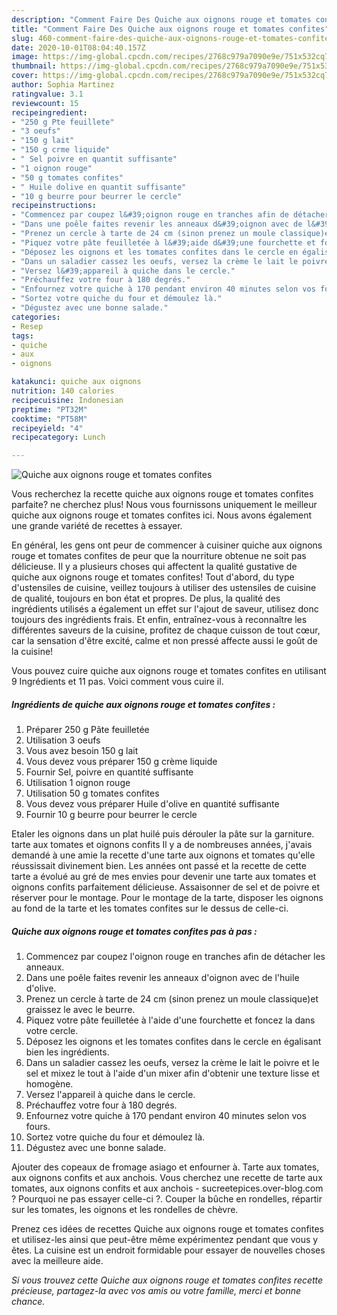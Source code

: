 ```yaml
---
description: "Comment Faire Des Quiche aux oignons rouge et tomates confites"
title: "Comment Faire Des Quiche aux oignons rouge et tomates confites"
slug: 460-comment-faire-des-quiche-aux-oignons-rouge-et-tomates-confites
date: 2020-10-01T08:04:40.157Z
image: https://img-global.cpcdn.com/recipes/2768c979a7090e9e/751x532cq70/quiche-aux-oignons-rouge-et-tomates-confites-photo-principale-de-la-recette.jpg
thumbnail: https://img-global.cpcdn.com/recipes/2768c979a7090e9e/751x532cq70/quiche-aux-oignons-rouge-et-tomates-confites-photo-principale-de-la-recette.jpg
cover: https://img-global.cpcdn.com/recipes/2768c979a7090e9e/751x532cq70/quiche-aux-oignons-rouge-et-tomates-confites-photo-principale-de-la-recette.jpg
author: Sophia Martinez
ratingvalue: 3.1
reviewcount: 15
recipeingredient:
- "250 g Pte feuillete"
- "3 oeufs"
- "150 g lait"
- "150 g crme liquide"
- " Sel poivre en quantit suffisante"
- "1 oignon rouge"
- "50 g tomates confites"
- " Huile dolive en quantit suffisante"
- "10 g beurre pour beurrer le cercle"
recipeinstructions:
- "Commencez par coupez l&#39;oignon rouge en tranches afin de détacher les anneaux."
- "Dans une poêle faites revenir les anneaux d&#39;oignon avec de l&#39;huile d&#39;olive."
- "Prenez un cercle à tarte de 24 cm (sinon prenez un moule classique)et graissez le avec le beurre."
- "Piquez votre pâte feuilletée à l&#39;aide d&#39;une fourchette et foncez la dans votre cercle."
- "Déposez les oignons et les tomates confites dans le cercle en égalisant bien les ingrédients."
- "Dans un saladier cassez les oeufs, versez la crème le lait le poivre et le sel et mixez le tout à l&#39;aide d&#39;un mixer afin d&#39;obtenir une texture lisse et homogène."
- "Versez l&#39;appareil à quiche dans le cercle."
- "Préchauffez votre four à 180 degrés."
- "Enfournez votre quiche à 170 pendant environ 40 minutes selon vos fours."
- "Sortez votre quiche du four et démoulez là."
- "Dégustez avec une bonne salade."
categories:
- Resep
tags:
- quiche
- aux
- oignons

katakunci: quiche aux oignons 
nutrition: 140 calories
recipecuisine: Indonesian
preptime: "PT32M"
cooktime: "PT58M"
recipeyield: "4"
recipecategory: Lunch

---
```



![Quiche aux oignons rouge et tomates confites](https://img-global.cpcdn.com/recipes/2768c979a7090e9e/751x532cq70/quiche-aux-oignons-rouge-et-tomates-confites-photo-principale-de-la-recette.jpg)

Vous recherchez la recette quiche aux oignons rouge et tomates confites parfaite? ne cherchez plus! Nous vous fournissons uniquement le meilleur quiche aux oignons rouge et tomates confites ici. Nous avons également une grande variété de recettes à essayer.

En général, les gens ont peur de commencer à cuisiner quiche aux oignons rouge et tomates confites de peur que la nourriture obtenue ne soit pas délicieuse. Il y a plusieurs choses qui affectent la qualité gustative de quiche aux oignons rouge et tomates confites! Tout d'abord, du type d'ustensiles de cuisine, veillez toujours à utiliser des ustensiles de cuisine de qualité, toujours en bon état et propres. De plus, la qualité des ingrédients utilisés a également un effet sur l'ajout de saveur, utilisez donc toujours des ingrédients frais. Et enfin, entraînez-vous à reconnaître les différentes saveurs de la cuisine, profitez de chaque cuisson de tout cœur, car la sensation d'être excité, calme et non pressé affecte aussi le goût de la cuisine!

<!--inarticleads1-->

Vous pouvez cuire quiche aux oignons rouge et tomates confites en utilisant 9 Ingrédients et 11 pas. Voici comment vous cuire il.

##### Ingrédients de quiche aux oignons rouge et tomates confites :

1. Préparer 250 g Pâte feuilletée
1. Utilisation 3 oeufs
1. Vous avez besoin 150 g lait
1. Vous devez vous préparer 150 g crème liquide
1. Fournir  Sel, poivre en quantité suffisante
1. Utilisation 1 oignon rouge
1. Utilisation 50 g tomates confites
1. Vous devez vous préparer  Huile d&#39;olive en quantité suffisante
1. Fournir 10 g beurre pour beurrer le cercle


Etaler les oignons dans un plat huilé puis dérouler la pâte sur la garniture. tarte aux tomates et oignons confits Il y a de nombreuses années, j&#39;avais demandé à une amie la recette d&#39;une tarte aux oignons et tomates qu&#39;elle réussissait divinement bien. Les années ont passé et la recette de cette tarte a évolué au gré de mes envies pour devenir une tarte aux tomates et oignons confits parfaitement délicieuse. Assaisonner de sel et de poivre et réserver pour le montage. Pour le montage de la tarte, disposer les oignons au fond de la tarte et les tomates confites sur le dessus de celle-ci. 

<!--inarticleads2-->

##### Quiche aux oignons rouge et tomates confites pas à pas :

1. Commencez par coupez l&#39;oignon rouge en tranches afin de détacher les anneaux.
1. Dans une poêle faites revenir les anneaux d&#39;oignon avec de l&#39;huile d&#39;olive.
1. Prenez un cercle à tarte de 24 cm (sinon prenez un moule classique)et graissez le avec le beurre.
1. Piquez votre pâte feuilletée à l&#39;aide d&#39;une fourchette et foncez la dans votre cercle.
1. Déposez les oignons et les tomates confites dans le cercle en égalisant bien les ingrédients.
1. Dans un saladier cassez les oeufs, versez la crème le lait le poivre et le sel et mixez le tout à l&#39;aide d&#39;un mixer afin d&#39;obtenir une texture lisse et homogène.
1. Versez l&#39;appareil à quiche dans le cercle.
1. Préchauffez votre four à 180 degrés.
1. Enfournez votre quiche à 170 pendant environ 40 minutes selon vos fours.
1. Sortez votre quiche du four et démoulez là.
1. Dégustez avec une bonne salade.


Ajouter des copeaux de fromage asiago et enfourner à. Tarte aux tomates, aux oignons confits et aux anchois. Vous cherchez une recette de tarte aux tomates, aux oignons confits et aux anchois - sucreetepices.over-blog.com ? Pourquoi ne pas essayer celle-ci ?. Couper la bûche en rondelles, répartir sur les tomates, les oignons et les rondelles de chèvre. 

<!--inarticleads1-->

<p>
Prenez ces idées de recettes Quiche aux oignons rouge et tomates confites et utilisez-les ainsi que peut-être même expérimentez pendant que vous y êtes. La cuisine est un endroit formidable pour essayer de nouvelles choses avec la meilleure aide.
</p>

<p>
<i>Si vous trouvez cette Quiche aux oignons rouge et tomates confites recette précieuse, partagez-la avec vos amis ou votre famille, merci et bonne chance.</i>
</p>
